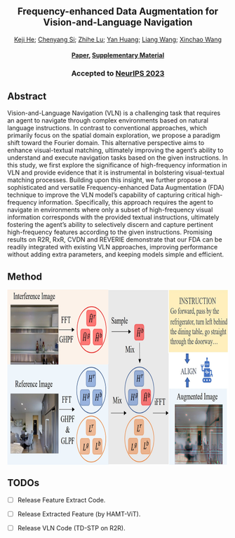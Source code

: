 <div align="center">

<h2>Frequency-enhanced Data Augmentation for Vision-and-Language Navigation</h2>

<div>
    <a href='https://scholar.google.com/citations?user=RHPI-NQAAAAJ&hl=zh-CN' target='_blank'>Keji He</a>;
    <a href='https://scholar.google.com/citations?hl=en&user=XdahAuoAAAAJ&view_op=list_works' target='_blank'>Chenyang Si</a>;
    <a href='https://zhihelu.github.io/'>Zhihe Lu</a>;
    <a href='https://yanrockhuang.github.io/' target='_blank'>Yan Huang</a>;
    <a href='http://scholar.google.com/citations?user=8kzzUboAAAAJ&hl=zh-CN' target='_blank'>Liang Wang</a>;
    <a href='https://sites.google.com/site/sitexinchaowang/?pli=1' target='_blank'>Xinchao Wang</a>
</div>


<h4 align="center">
  <a href="https://openreview.net/pdf?id=eKFrXWb0sT" target='_blank'>Paper</a>,
  <a href="https://openreview.net/attachment?id=eKFrXWb0sT&name=supplementary_material" target='_blank'>Supplementary Material</a>
</h4>

<h3><strong>Accepted to <a href='https://neurips.cc/' target='_blank'>NeurIPS 2023</a></strong></h3>


</div>

## Abstract

Vision-and-Language Navigation (VLN) is a challenging task that requires an agent to navigate through complex environments based on natural language instructions. In contrast to conventional approaches, which primarily focus on the spatial domain exploration, we propose a paradigm shift toward the Fourier domain. This alternative perspective aims to enhance visual-textual matching, ultimately improving the agent’s ability to understand and execute navigation tasks based on the given instructions. In this study, we first explore the significance of high-frequency information in VLN and provide evidence that it is instrumental in bolstering visual-textual matching processes. Building upon this insight, we further propose a sophisticated and versatile Frequency-enhanced Data Augmentation (FDA) technique to improve the VLN model’s capability of capturing critical high-frequency information. Specifically, this approach requires the agent to navigate in environments where only a subset of high-frequency visual information corresponds with the provided textual instructions, ultimately fostering the agent’s ability to selectively discern and capture pertinent high-frequency features according to the given instructions. Promising results on R2R, RxR, CVDN and REVERIE demonstrate that our FDA can be readily integrated with existing VLN approaches, improving performance without adding extra parameters, and keeping models simple and efficient.

## Method

<div  align="center">    
<img src="./method.jpg" width = "800" height = "400" alt="method" align=center />
</div>


## TODOs
* [ ] Release Feature Extract Code.
* [ ] Release Extracted Feature (by HAMT-ViT).
* [ ] Release VLN Code (TD-STP on R2R).

